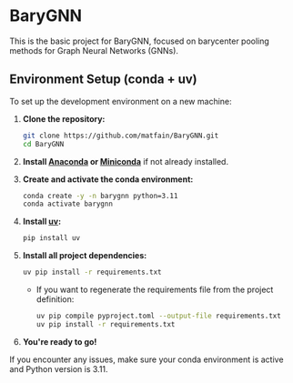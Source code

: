 # BaryGNN

This is the basic project for BaryGNN, focused on barycenter pooling methods for Graph Neural Networks (GNNs).

## Environment Setup (conda + uv)

To set up the development environment on a new machine:

1. **Clone the repository:**
   ```bash
   git clone https://github.com/matfain/BaryGNN.git
   cd BaryGNN
   ```

2. **Install [Anaconda](https://www.anaconda.com/products/distribution) or [Miniconda](https://docs.conda.io/en/latest/miniconda.html)** if not already installed.

3. **Create and activate the conda environment:**
   ```bash
   conda create -y -n barygnn python=3.11
   conda activate barygnn
   ```

4. **Install [uv](https://astral.sh/docs/uv/):**
   ```bash
   pip install uv
   ```

5. **Install all project dependencies:**
   ```bash
   uv pip install -r requirements.txt
   ```
   - If you want to regenerate the requirements file from the project definition:
     ```bash
     uv pip compile pyproject.toml --output-file requirements.txt
     uv pip install -r requirements.txt
     ```

6. **You're ready to go!**

If you encounter any issues, make sure your conda environment is active and Python version is 3.11.